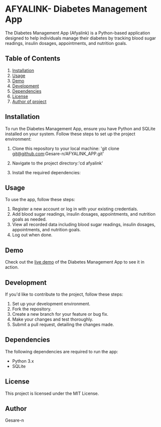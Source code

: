 # AFYALINK- Diabetes Management App 

The Diabetes Management App (Afyalink) is a Python-based application designed to help individuals manage their diabetes by tracking blood sugar readings, insulin dosages, appointments, and nutrition goals.

## Table of Contents

1. [Installation](#installation)
2. [Usage](#usage)
3. [Demo](#demo)
4. [Development](#development)
5. [Dependencies](#dependencies)
6. [License](#license)
7. [Author of project](#author-of-the-project)

## Installation

To run the Diabetes Management App, ensure you have Python and SQLite installed on your system. Follow these steps to set up the project environment:

1. Clone this repository to your local machine: 'git clone git@github.com:Gesare-n/AFYALINK_APP.git'

2. Navigate to the project directory:'cd afyalink'


3. Install the required dependencies:


## Usage

To use the app, follow these steps:

1. Register a new account or log in with your existing credentials.
2. Add blood sugar readings, insulin dosages, appointments, and nutrition goals as needed.
3. View all recorded data including blood sugar readings, insulin dosages, appointments, and nutrition goals.
4. Log out when done.

## Demo

Check out the [live demo](https://drive.google.com/file/d/1hepCjHKcMHl3NfdsEYS9Yw6wTcRZbm5L/view?usp=sharing) of the Diabetes Management App to see it in action.


## Development

If you'd like to contribute to the project, follow these steps:

1. Set up your development environment.
2. Fork the repository.
3. Create a new branch for your feature or bug fix.
4. Make your changes and test thoroughly.
5. Submit a pull request, detailing the changes made.


## Dependencies

The following dependencies are required to run the app:

- Python 3.x
- SQLite

## License

This project is licensed under the MIT License.

## Author

Gesare-n
